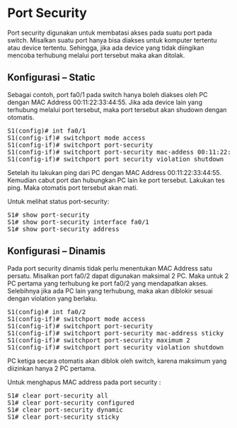 # Port Security
Port security digunakan untuk membatasi akses pada suatu port pada switch. Misalkan suatu port hanya bisa diakses untuk komputer tertentu atau device tertentu. Sehingga, jika ada device yang tidak diingikan mencoba terhubung melalui port tersebut maka akan ditolak.

## Konfigurasi – Static
Sebagai contoh, port fa0/1 pada switch hanya boleh diakses oleh PC dengan MAC Address 00:11:22:33:44:55. Jika ada device lain yang terhubung melalui port tersebut, maka port tersebut akan shudown dengan otomatis.
<pre>
S1(config)# int fa0/1
S1(config-if)# switchport mode access
S1(config-if)# switchport port-security
S1(config-if)# switchport port-security mac-addess 00:11:22:33:44:55
S1(config-if)# switchport port security violation shutdown
</pre>

Setelah itu lakukan ping dari PC dengan MAC Address 00:11:22:33:44:55. Kemudian cabut port dan hubungkan PC lain ke port tersebut. Lakukan tes ping. Maka otomatis port tersebut akan mati.<br>

Untuk melihat status port-security:
<pre>
S1# show port-security
S1# show port-security interface fa0/1
S1# show port-security address
</pre>

## Konfigurasi – Dinamis
Pada port security dinamis tidak perlu menentukan MAC Address satu persatu. Misalkan port fa0/2 dapat digunakan maksimal 2 PC. Maka untuk 2 PC pertama yang terhubung ke port fa0/2 yang mendapatkan akses. Selebihnya jika ada PC lain yang terhubung, maka akan diblokir sesuai dengan violation yang berlaku.
<pre>
S1(config)# int fa0/2
S1(config-if)# switchport mode access
S1(config-if)# switchport port-security
S1(config-if)# switchport port-security mac-address sticky
S1(config-if)# switchport port-security maximum 2
S1(config-if)# switchport port security violation shutdown
</pre>

PC ketiga secara otomatis akan diblok oleh switch, karena maksimum yang diizinkan hanya 2 PC pertama.<br>

Untuk menghapus MAC address pada port security :
<pre>
S1# clear port-security all
S1# clear port-security configured
S1# clear port-security dynamic
S1# clear port-security sticky
</pre>

